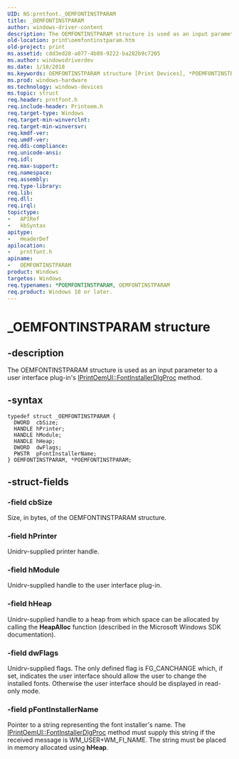 ```yaml
---
UID: NS:prntfont._OEMFONTINSTPARAM
title: _OEMFONTINSTPARAM
author: windows-driver-content
description: The OEMFONTINSTPARAM structure is used as an input parameter to a user interface plug-in's IPrintOemUI::FontInstallerDlgProc method.
old-location: print\oemfontinstparam.htm
old-project: print
ms.assetid: cdd3ed28-a077-4b89-9222-ba282b9c7205
ms.author: windowsdriverdev
ms.date: 1/18/2018
ms.keywords: OEMFONTINSTPARAM structure [Print Devices], *POEMFONTINSTPARAM, prntfont/OEMFONTINSTPARAM, OEMFONTINSTPARAM, prntfont/POEMFONTINSTPARAM, POEMFONTINSTPARAM structure pointer [Print Devices], _OEMFONTINSTPARAM, POEMFONTINSTPARAM, print.oemfontinstparam, print_unidrv-pscript_ui_d306ca78-7f06-4ccf-a501-7470f33f96cb.xml
ms.prod: windows-hardware
ms.technology: windows-devices
ms.topic: struct
req.header: prntfont.h
req.include-header: Printoem.h
req.target-type: Windows
req.target-min-winverclnt: 
req.target-min-winversvr: 
req.kmdf-ver: 
req.umdf-ver: 
req.ddi-compliance: 
req.unicode-ansi: 
req.idl: 
req.max-support: 
req.namespace: 
req.assembly: 
req.type-library: 
req.lib: 
req.dll: 
req.irql: 
topictype: 
-	APIRef
-	kbSyntax
apitype: 
-	HeaderDef
apilocation: 
-	prntfont.h
apiname: 
-	OEMFONTINSTPARAM
product: Windows
targetos: Windows
req.typenames: *POEMFONTINSTPARAM, OEMFONTINSTPARAM
req.product: Windows 10 or later.
---
```


# _OEMFONTINSTPARAM structure


## -description


The OEMFONTINSTPARAM structure is used as an input parameter to a user interface plug-in's <a href="https://msdn.microsoft.com/library/windows/hardware/ff554176">IPrintOemUI::FontInstallerDlgProc</a> method.


## -syntax


````
typedef struct _OEMFONTINSTPARAM {
  DWORD  cbSize;
  HANDLE hPrinter;
  HANDLE hModule;
  HANDLE hHeap;
  DWORD  dwFlags;
  PWSTR  pFontInstallerName;
} OEMFONTINSTPARAM, *POEMFONTINSTPARAM;
````


## -struct-fields




### -field cbSize

Size, in bytes, of the OEMFONTINSTPARAM structure.


### -field hPrinter

Unidrv-supplied printer handle.


### -field hModule

Unidrv-supplied handle to the user interface plug-in.


### -field hHeap

Unidrv-supplied handle to a heap from which space can be allocated by calling the <b>HeapAlloc</b> function (described in the Microsoft Windows SDK documentation).


### -field dwFlags

Unidrv-supplied flags. The only defined flag is FG_CANCHANGE which, if set, indicates the user interface should allow the user to change the installed fonts. Otherwise the user interface should be displayed in read-only mode.


### -field pFontInstallerName

Pointer to a string representing the font installer's name. The <a href="https://msdn.microsoft.com/library/windows/hardware/ff554176">IPrintOemUI::FontInstallerDlgProc</a> method must supply this string if the received message is WM_USER+WM_FI_NAME. The string must be placed in memory allocated using <b>hHeap</b>.


